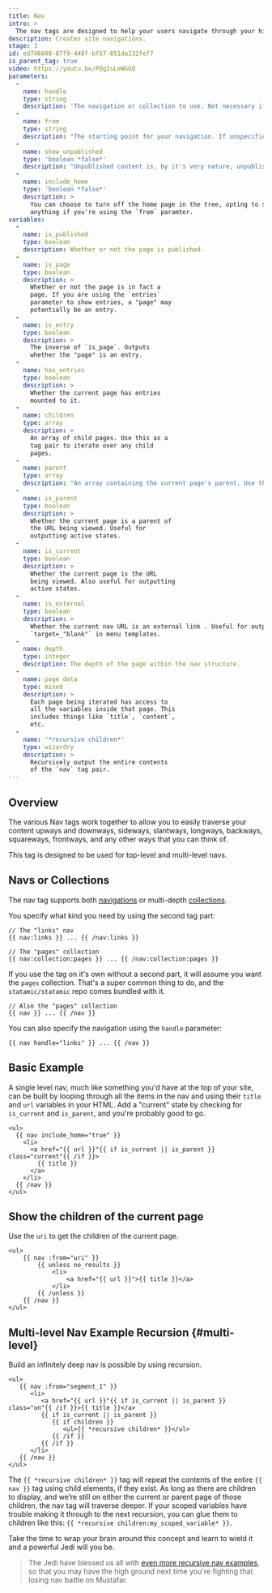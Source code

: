 ```yaml
---
title: Nav
intro: >
  The nav tags are designed to help your users navigate through your hierarchy of navigations and collections.
description: Creates site navigations.
stage: 3
id: ed746608-87f9-448f-bf57-051da132fef7
is_parent_tag: true
video: https://youtu.be/POgIsLeWGGQ
parameters:
  -
    name: handle
    type: string
    description: 'The navigation or collection to use. Not necessary if you''re using the shorthand tag (e.g. `{{ nav:links }}`)'
  -
    name: from
    type: string
    description: "The starting point for your navigation. If unspecified, it'll start from the top. Note: this parameter is only supported for orderable collections."
  -
    name: show_unpublished
    type: 'boolean *false*'
    description: "Unpublished content is, by it's very nature, unpublished. That is, unless you show it by turning on this parameter."
  -
    name: include_home
    type: 'boolean *false*'
    description: >
      You can choose to turn off the home page in the tree, opting to start the crumbs from the first level nav item. Doesn't do
      anything if you're using the `from` paramter.
variables:
  -
    name: is_published
    type: boolean
    description: Whether or not the page is published.
  -
    name: is_page
    type: boolean
    description: >
      Whether or not the page is in fact a
      page. If you are using the `entries`
      parameter to show entries, a "page" may
      potentially be an entry.
  -
    name: is_entry
    type: boolean
    description: >
      The inverse of `is_page`. Outputs
      whether the "page" is an entry.
  -
    name: has_entries
    type: boolean
    description: >
      Whether the current page has entries
      mounted to it.
  -
    name: children
    type: array
    description: >
      An array of child pages. Use this as a
      tag pair to iterate over any child
      pages.
  -
    name: parent
    type: array
    description: "An array containing the current page's parent. Use this as a tag pair to output variables from the parent's page data."
  -
    name: is_parent
    type: boolean
    description: >
      Whether the current page is a parent of
      the URL being viewed. Useful for
      outputting active states.
  -
    name: is_current
    type: boolean
    description: >
      Whether the current page is the URL
      being viewed. Also useful for outputting
      active states.
  -
    name: is_external
    type: boolean
    description: >
      Whether the current nav URL is an external link . Useful for outputting
      `target=_"blank"` in menu templates.      
  -
    name: depth
    type: integer
    description: The depth of the page within the nav structure.
  -
    name: page data
    type: mixed
    description: >
      Each page being iterated has access to
      all the variables inside that page. This
      includes things like `title`, `content`,
      etc.
  -
    name: '*recursive children*'
    type: wizardry
    description: >
      Recursively output the entire contents
      of the `nav` tag pair.
---
```

## Overview
The various Nav tags work together to allow you to easily traverse your content upways and downways, sideways, slantways, longways, backways, squareways, frontways, and any other ways that you can think of.

This tag is designed to be used for top-level and multi-level navs.

## Navs or Collections

The nav tag supports both [navigations](/navigation) or multi-depth [collections](/collections).

You specify what kind you need by using the second tag part:

```
// The "links" nav
{{ nav:links }} ... {{ /nav:links }}
```

```
// The "pages" collection
{{ nav:collection:pages }} ... {{ /nav:collection:pages }}
```

If you use the tag on it's own without a second part, it will assume you want the `pages` collection. That's a super common thing to do, and the `statamic/statamic` repo comes bundled with it.

```
// Also the "pages" collection
{{ nav }} ... {{ /nav }}
```

You can also specify the navigation using the `handle` parameter:

```
{{ nav handle="links" }} ... {{ /nav }}
```

## Basic Example

A single level nav, much like something you'd have at the top of your site, can be built by looping through all the items in the nav and using their `title` and `url` variables in your HTML. Add a "current" state by checking for `is_current` and `is_parent`, and you're probably good to go.
```
<ul>
  {{ nav include_home="true" }}
    <li>
      <a href="{{ url }}"{{ if is_current || is_parent }} class="current"{{ /if }}>
        {{ title }}
      </a>
    </li>
  {{ /nav }}
</ul>
```

## Show the children of the current page

Use the `uri` to get the children of the current page.

```
<ul>
    {{ nav :from="uri" }}
        {{ unless no_results }}
            <li>
                <a href="{{ url }}">{{ title }}</a>
            </li>
        {{ /unless }}
    {{ /nav }}
</ul>
```

## Multi-level Nav Example Recursion {#multi-level}

Build an infinitely deep nav is possible by using recursion.

```
<ul>
   {{ nav :from="segment_1" }}
      <li>
         <a href="{{ url }}"{{ if is_current || is_parent }} class="on"{{ /if }}>{{ title }}</a>
         {{ if is_current || is_parent }}
            {{ if children }}
               <ul>{{ *recursive children* }}</ul>
            {{ /if }}
         {{ /if }}
      </li>
   {{ /nav }}
</ul>
```

The `{{ *recursive children* }}` tag will repeat the contents of the entire `{{ nav }}` tag using child elements, if they exist. As long as there are children to display, and we’re still on either the current or parent page of those children, the nav tag will traverse deeper. If your scoped variables have trouble making it through to the next recursion, you can glue them to children like this: `{{ *recursive children:my_scoped_variable* }}`.

Take the time to wrap your brain around this concept and learn to wield it and a powerful Jedi will you be.

> The Jedi have blessed us all with [even more recursive nav examples](/knowledge-base/recursive-nav-examples), so that you may have the high ground next time you're fighting that losing nav battle on Mustafar.
